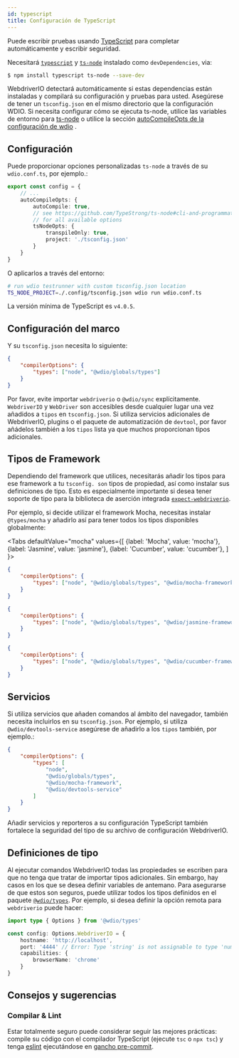```yaml
---
id: typescript
title: Configuración de TypeScript
---
```


Puede escribir pruebas usando [TypeScript](http://www.typescriptlang.org) para completar automáticamente y escribir seguridad.

Necesitará [`typescript`](https://github.com/microsoft/TypeScript) y [`ts-node`](https://github.com/TypeStrong/ts-node) instalado como `devDependencies`, via:

```bash npm2yarn
$ npm install typescript ts-node --save-dev
```

WebdriverIO detectará automáticamente si estas dependencias están instaladas y compilará su configuración y pruebas para usted. Asegúrese de tener un `tsconfig.json` en el mismo directorio que la configuración WDIO. Si necesita configurar cómo se ejecuta ts-node, utilice las variables de entorno para [ts-node](https://www.npmjs.com/package/ts-node#options) o utilice la sección [autoCompileOpts de la configuración de wdio](configurationfile) .

## Configuración

Puede proporcionar opciones personalizadas `ts-node` a través de su `wdio.conf.ts`, por ejemplo.:

```ts title="wdio.conf.ts"
export const config = {
    // ...
    autoCompileOpts: {
        autoCompile: true,
        // see https://github.com/TypeStrong/ts-node#cli-and-programmatic-options
        // for all available options
        tsNodeOpts: {
            transpileOnly: true,
            project: './tsconfig.json'
        }
    }
}
```

O aplicarlos a través del entorno:

```sh
# run wdio testrunner with custom tsconfig.json location
TS_NODE_PROJECT=./.config/tsconfig.json wdio run wdio.conf.ts
```

La versión mínima de TypeScript es `v4.0.5`.

## Configuración del marco

Y su `tsconfig.json` necesita lo siguiente:

```json title="tsconfig.json"
{
    "compilerOptions": {
        "types": ["node", "@wdio/globals/types"]
    }
}
```

Por favor, evite importar `webdriverio` o `@wdio/sync` explícitamente. `WebdriverIO` y `WebDriver` son accesibles desde cualquier lugar una vez añadidos a `tipos` en `tsconfig.json`. Si utiliza servicios adicionales de WebdriverIO, plugins o el paquete de automatización de `devtool`, por favor añádelos también a los `tipos` lista ya que muchos proporcionan tipos adicionales.

## Tipos de Framework

Dependiendo del framework que utilices, necesitarás añadir los tipos para ese framework a tu `tsconfig. son` tipos de propiedad, así como instalar sus definiciones de tipo. Esto es especialmente importante si desea tener soporte de tipo para la biblioteca de aserción integrada [`expect-webdriverio`](https://www.npmjs.com/package/expect-webdriverio).

Por ejemplo, si decide utilizar el framework Mocha, necesitas instalar `@types/mocha` y añadirlo así para tener todos los tipos disponibles globalmente:

<Tabs
  defaultValue="mocha"
  values={[
    {label: 'Mocha', value: 'mocha'},
 {label: 'Jasmine', value: 'jasmine'},
 {label: 'Cucumber', value: 'cucumber'},
 ]
}>
<TabItem value="mocha">

```json title="tsconfig.json"
{
    "compilerOptions": {
        "types": ["node", "@wdio/globals/types", "@wdio/mocha-framework"]
    }
}
```

</TabItem>
<TabItem value="jasmine">

```json title="tsconfig.json"
{
    "compilerOptions": {
        "types": ["node", "@wdio/globals/types", "@wdio/jasmine-framework"]
    }
}
```

</TabItem>
<TabItem value="cucumber">

```json title="tsconfig.json"
{
    "compilerOptions": {
        "types": ["node", "@wdio/globals/types", "@wdio/cucumber-framework"]
    }
}
```

</TabItem>
</Tabs>

## Servicios

Si utiliza servicios que añaden comandos al ámbito del navegador, también necesita incluirlos en su `tsconfig.json`. Por ejemplo, si utiliza `@wdio/devtools-service` asegúrese de añadirlo a los `tipos` también, por ejemplo.:

```json title="tsconfig.json"
{
    "compilerOptions": {
        "types": [
            "node",
            "@wdio/globals/types",
            "@wdio/mocha-framework",
            "@wdio/devtools-service"
        ]
    }
}
```

Añadir servicios y reporteros a su configuración TypeScript también fortalece la seguridad del tipo de su archivo de configuración WebdriverIO.

## Definiciones de tipo

Al ejecutar comandos WebdriverIO todas las propiedades se escriben para que no tenga que tratar de importar tipos adicionales. Sin embargo, hay casos en los que se desea definir variables de antemano. Para asegurarse de que estos son seguros, puede utilizar todos los tipos definidos en el paquete [`@wdio/types`](https://www.npmjs.com/package/@wdio/types). Por ejemplo, si desea definir la opción remota para `webdriverio` puede hacer:

```ts
import type { Options } from '@wdio/types'

const config: Options.WebdriverIO = {
    hostname: 'http://localhost',
    port: '4444' // Error: Type 'string' is not assignable to type 'number'.ts(2322)
    capabilities: {
        browserName: 'chrome'
    }
}
```

## Consejos y sugerencias

### Compilar & Lint

Estar totalmente seguro puede considerar seguir las mejores prácticas: compile su código con el compilador TypeScript (ejecute `tsc` o `npx tsc`) y tenga [eslint](https://www.npmjs.com/package/@typescript-eslint/eslint-plugin) ejecutándose en [gancho pre-commit](https://github.com/typicode/husky).

